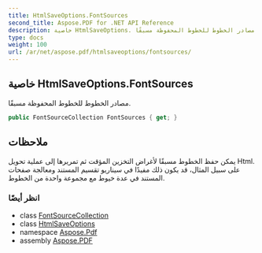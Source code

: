 ```yaml
---
title: HtmlSaveOptions.FontSources
second_title: Aspose.PDF for .NET API Reference
description: خاصية HtmlSaveOptions. مصادر الخطوط للخطوط المحفوظة مسبقًا
type: docs
weight: 100
url: /ar/net/aspose.pdf/htmlsaveoptions/fontsources/
---
```

## خاصية HtmlSaveOptions.FontSources

مصادر الخطوط للخطوط المحفوظة مسبقًا.

```csharp
public FontSourceCollection FontSources { get; }
```

## ملاحظات

يمكن حفظ الخطوط مسبقًا لأغراض التخزين المؤقت ثم تمريرها إلى عملية تحويل Html. على سبيل المثال، قد يكون ذلك مفيدًا في سيناريو تقسيم المستند ومعالجة صفحات المستند في عدة خيوط مع مجموعة واحدة من الخطوط.

### انظر أيضًا

* class [FontSourceCollection](../../../aspose.pdf.text/fontsourcecollection/)
* class [HtmlSaveOptions](../)
* namespace [Aspose.Pdf](../../../aspose.pdf/)
* assembly [Aspose.PDF](../../../)